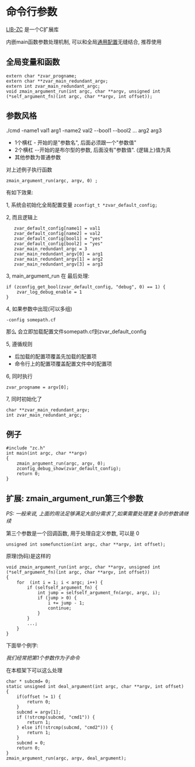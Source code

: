 # 命令行参数

[LIB-ZC](https://gitee.com/linuxmail/lib-zc) 是一个C扩展库

内嵌main函数参数处理机制, 可以和全局[通用配置](./config.md)无缝结合, 推荐使用

## 全局变量和函数

```
extern char *zvar_progname;
extern char **zvar_main_redundant_argv;
extern int zvar_main_redundant_argc;
void zmain_argument_run(int argc, char **argv, unsigned int (*self_argument_fn)(int argc, char **argv, int offset));
```

## 参数风格

./cmd -name1 val1 arg1 -name2 val2 --bool1 --bool2 ... arg2 arg3

- 1个横杠 - 开始的是"参数名", 后面必须跟一个"参数值"
- 2个横杠 --开始的是布尔型的参数, 后面没有"参数值". 
 (逻辑上)值为真
- 其他参数为普通参数

对上述例子执行函数 

```
zmain_argument_run(argc, argv, 0) ;
```

有如下效果:


1, 系统会初始化全局配置变量 ```zconfigt_t *zvar_default_config;```


2,  而且逻辑上

```
   zvar_default_config[name1] = val1
   zvar_default_config[name2] = val2
   zvar_default_config[bool1] = "yes"
   zvar_default_config[bool2] = "yes"
   zvar_main_redundant_argc = 3
   zvar_main_redundant_argv[0] = arg1
   zvar_main_redundant_argv[1] = arg2
   zvar_main_redundant_argv[3] = arg3
```

3,  main_argument_run 在 最后处理:

```
if (zconfig_get_bool(zvar_default_config, "debug", 0) == 1) {
	zvar_log_debug_enable = 1
}
```

4, 如果参数中出现(可以多组)

```
-config somepath.cf
```
那么 会立即加载配置文件somepath.cf到zvar_default_config

5, 遵循规则

- 后加载的配置项覆盖先加载的配置项
- 命令行上的配置项覆盖配置文件中的配置项

6, 同时执行

```
zvar_progname = argv[0]; 
```

7, 同时初始化了

```
char **zvar_main_redundant_argv;
int zvar_main_redundant_argc;
```
## 例子

```
#include "zc.h"
int main(int argc, char **argv)
{
    zmain_argument_run(argc, argv, 0); 
    zconfig_debug_show(zvar_default_config);
    return 0;
}
```

## 扩展: zmain_argument_run第三个参数

*PS: 一般来说, 上面的用法足够满足大部分需求了,如果需要处理更复杂的参数请继续*

第三个参数是一个回调函数, 用于处理自定义参数, 可以是 0

```
unsigned int somefunction(int argc, char **argv, int offset);
```

原理(伪码)是这样的

```
void zmain_argument_run(int argc, char **argv, unsigned int (*self_argument_fn)(int argc, char **argv, int offset))
{
	for  (int i = 1; i < argc; i++) {
		if (selfself_argument_fn) {
			int jump = selfself_argument_fn(argc, argc, i);
			if (jump > 0) {
				i += jump - 1;
				continue;
			}
		}
		...;
	}
}
```

下面举个例字:

*我们经常把第1个参数作为子命令*

在本框架下可以这么处理

```
char * subcmd= 0;
static unsigned int deal_argument(int argc, char **argv, int offset)
{
	if(offset != 1) {
		return 0;
	}
	subcmd = argv[1];
	if (!strcmp(subcmd, "cmd1")) {
		return 1;
	} else if(!strcmp(subcmd, "cmd2"))) {
		return 1;
	}
	subcmd = 0;
	return 0;
}
zmain_argument_run(argc, argv, deal_argument);
```
